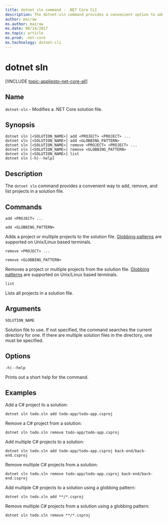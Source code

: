 ```yaml
---
title: dotnet sln command - .NET Core CLI
description: The dotnet-sln command provides a convenient option to add, remove, and list projects in a solution file.
author: mairaw
ms.author: mairaw
ms.date: 08/14/2017
ms.topic: article
ms.prod: .net-core
ms.technology: dotnet-cli
---
```

# dotnet sln

[!INCLUDE [topic-appliesto-net-core-all](../../../includes/topic-appliesto-net-core-all.md)]

## Name

`dotnet-sln` - Modifies a .NET Core solution file.

## Synopsis

```
dotnet sln [<SOLUTION_NAME>] add <PROJECT> <PROJECT> ...
dotnet sln [<SOLUTION_NAME>] add <GLOBBING_PATTERN>
dotnet sln [<SOLUTION_NAME>] remove <PROJECT> <PROJECT> ...
dotnet sln [<SOLUTION_NAME>] remove <GLOBBING_PATTERN>
dotnet sln [<SOLUTION_NAME>] list
dotnet sln [-h|--help]
```

## Description

The `dotnet sln` command provides a convenient way to add, remove, and list projects in a solution file.

## Commands

`add <PROJECT> ...`

`add <GLOBBING_PATTERN>`

Adds a project or multiple projects to the solution file. [Globbing patterns](https://en.wikipedia.org/wiki/Glob_(programming)) are supported on Unix/Linux based terminals.

`remove <PROJECT> ...`

`remove <GLOBBING_PATTERN>`

Removes a project or multiple projects from the solution file. [Globbing patterns](https://en.wikipedia.org/wiki/Glob_(programming)) are supported on Unix/Linux based terminals.

`list`

Lists all projects in a solution file.

## Arguments

`SOLUTION_NAME`

Solution file to use. If not specified, the command searches the current directory for one. If there are multiple solution files in the directory, one must be specified.

## Options

`-h|--help`

Prints out a short help for the command.

## Examples

Add a C# project to a solution:

`dotnet sln todo.sln add todo-app/todo-app.csproj`

Remove a C# project from a solution:

`dotnet sln todo.sln remove todo-app/todo-app.csproj`

Add multiple C# projects to a solution:

`dotnet sln todo.sln add todo-app/todo-app.csproj back-end/back-end.csproj`

Remove multiple C# projects from a solution:

`dotnet sln todo.sln remove todo-app/todo-app.csproj back-end/back-end.csproj`

Add multiple C# projects to a solution using a globbing pattern:

`dotnet sln todo.sln add **/*.csproj`

Remove multiple C# projects from a solution using a globbing pattern:

`dotnet sln todo.sln remove **/*.csproj`
